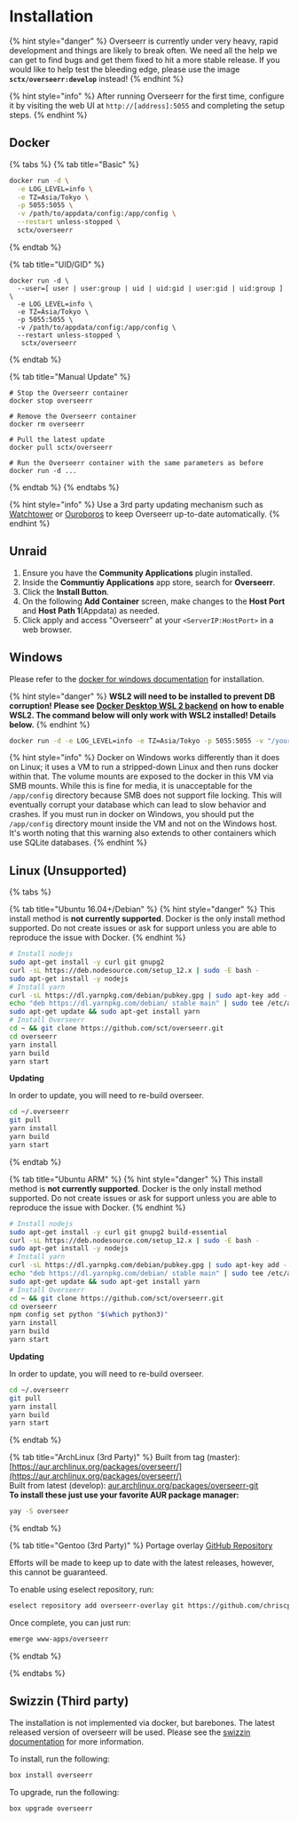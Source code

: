 # Installation

{% hint style="danger" %}
Overseerr is currently under very heavy, rapid development and things are likely to break often. We need all the help we can get to find bugs and get them fixed to hit a more stable release. If you would like to help test the bleeding edge, please use the image **`sctx/overseerr:develop`** instead!
{% endhint %}

{% hint style="info" %}
After running Overseerr for the first time, configure it by visiting the web UI at `http://[address]:5055` and completing the setup steps.
{% endhint %}

## Docker

{% tabs %}
{% tab title="Basic" %}
```bash
docker run -d \
  -e LOG_LEVEL=info \
  -e TZ=Asia/Tokyo \
  -p 5055:5055 \
  -v /path/to/appdata/config:/app/config \
  --restart unless-stopped \
  sctx/overseerr
```
{% endtab %}

{% tab title="UID/GID" %}
```text
docker run -d \
  --user=[ user | user:group | uid | uid:gid | user:gid | uid:group ] \
  -e LOG_LEVEL=info \
  -e TZ=Asia/Tokyo \
  -p 5055:5055 \
  -v /path/to/appdata/config:/app/config \
  --restart unless-stopped \
   sctx/overseerr
```
{% endtab %}

{% tab title="Manual Update" %}
```text
# Stop the Overseerr container
docker stop overseerr

# Remove the Overseerr container
docker rm overseerr

# Pull the latest update
docker pull sctx/overseerr

# Run the Overseerr container with the same parameters as before
docker run -d ...
```
{% endtab %}
{% endtabs %}

{% hint style="info" %}
Use a 3rd party updating mechanism such as [Watchtower](https://github.com/containrrr/watchtower) or [Ouroboros](https://github.com/pyouroboros/ouroboros) to keep Overseerr up-to-date automatically.
{% endhint %}

## Unraid

1. Ensure you have the **Community Applications** plugin installed.
2. Inside the **Communtiy Applications** app store, search for **Overseerr**.
3. Click the **Install Button**.
4. On the following **Add Container** screen, make changes to the **Host Port** and **Host Path 1**\(Appdata\) as needed.
5. Click apply and access "Overseerr" at your `<ServerIP:HostPort>` in a web browser.

## Windows

Please refer to the [docker for windows documentation](https://docs.docker.com/docker-for-windows/) for installation.

{% hint style="danger" %}
**WSL2 will need to be installed to prevent DB corruption! Please see** [**Docker Desktop WSL 2 backend**](https://docs.docker.com/docker-for-windows/wsl/) **on how to enable WSL2. The command below will only work with WSL2 installed! Details below.**
{% endhint %}

```bash
docker run -d -e LOG_LEVEL=info -e TZ=Asia/Tokyo -p 5055:5055 -v "/your/path/here:/app/config" --restart unless-stopped sctx/overseerr
```

{% hint style="info" %}
Docker on Windows works differently than it does on Linux; it uses a VM to run a stripped-down Linux and then runs docker within that. The volume mounts are exposed to the docker in this VM via SMB mounts. While this is fine for media, it is unacceptable for the `/app/config` directory because SMB does not support file locking. This will eventually corrupt your database which can lead to slow behavior and crashes. If you must run in docker on Windows, you should put the `/app/config` directory mount inside the VM and not on the Windows host. It's worth noting that this warning also extends to other containers which use SQLite databases.
{% endhint %}

## Linux \(Unsupported\)
{% tabs %}

{% tab title="Ubuntu 16.04+/Debian" %}
{% hint style="danger" %}
This install method is **not currently supported**. Docker is the only install method supported. Do not create issues or ask for support unless you are able to reproduce the issue with Docker.
{% endhint %}

```bash
# Install nodejs
sudo apt-get install -y curl git gnupg2
curl -sL https://deb.nodesource.com/setup_12.x | sudo -E bash -
sudo apt-get install -y nodejs
# Install yarn
curl -sL https://dl.yarnpkg.com/debian/pubkey.gpg | sudo apt-key add -
echo "deb https://dl.yarnpkg.com/debian/ stable main" | sudo tee /etc/apt/sources.list.d/yarn.list
sudo apt-get update && sudo apt-get install yarn
# Install Overseerr
cd ~ && git clone https://github.com/sct/overseerr.git
cd overseerr
yarn install
yarn build
yarn start
```

**Updating**

In order to update, you will need to re-build overseer.
```bash
cd ~/.overseerr
git pull
yarn install
yarn build
yarn start
```
{% endtab %}

{% tab title="Ubuntu ARM" %}
{% hint style="danger" %}
This install method is **not currently supported**. Docker is the only install method supported. Do not create issues or ask for support unless you are able to reproduce the issue with Docker.
{% endhint %}

```bash
# Install nodejs
sudo apt-get install -y curl git gnupg2 build-essential
curl -sL https://deb.nodesource.com/setup_12.x | sudo -E bash -
sudo apt-get install -y nodejs
# Install yarn
curl -sL https://dl.yarnpkg.com/debian/pubkey.gpg | sudo apt-key add -
echo "deb https://dl.yarnpkg.com/debian/ stable main" | sudo tee /etc/apt/sources.list.d/yarn.list
sudo apt-get update && sudo apt-get install yarn
# Install Overseerr
cd ~ && git clone https://github.com/sct/overseerr.git
cd overseerr
npm config set python "$(which python3)"
yarn install
yarn build
yarn start
```

**Updating**

In order to update, you will need to re-build overseer.
```bash
cd ~/.overseerr
git pull
yarn install
yarn build
yarn start
```
{% endtab %}

{% tab title="ArchLinux \(3rd Party\)" %}
Built from tag \(master\): [https://aur.archlinux.org/packages/overseerr/](https://aur.archlinux.org/packages/overseerr/)  
Built from latest \(develop\): [aur.archlinux.org/packages/overseerr-git](https://aur.archlinux.org/packages/overseerr-git/)  
**To install these just use your favorite AUR package manager:**

```bash
yay -S overseer
```
{% endtab %}

{% tab title="Gentoo \(3rd Party\)" %}
Portage overlay [GitHub Repository](https://github.com/chriscpritchard/overseerr-overlay)

Efforts will be made to keep up to date with the latest releases, however, this cannot be guaranteed.

To enable using eselect repository, run:
```bash
eselect repository add overseerr-overlay git https://github.com/chriscpritchard/overseerr-overlay.git
```

Once complete, you can just run:
```bash
emerge www-apps/overseerr
```
{% endtab %}

{% endtabs %}

## Swizzin \(Third party\)
The installation is not implemented via docker, but barebones. The latest released version of overseerr will be used.
Please see the [swizzin documentation](https://swizzin.ltd/applications/overseerr) for more information.

To install, run the following:
```bash
box install overseerr
```

To upgrade, run the following:
```bash
box upgrade overseerr
```
